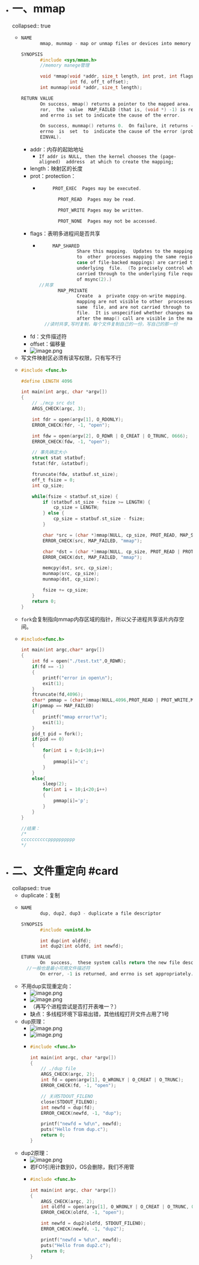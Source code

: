 - # 一、mmap
  collapsed:: true
	- ```C
	  NAME
	         mmap, munmap - map or unmap files or devices into memory
	  
	  SYNOPSIS
	         #include <sys/mman.h>
	         //memory manege管理
	  
	         void *mmap(void *addr, size_t length, int prot, int flags,
	                    int fd, off_t offset);
	         int munmap(void *addr, size_t length);
	  
	  RETURN VALUE
	         On success, mmap() returns a pointer to the mapped area.  On er?
	         ror,  the  value  MAP_FAILED (that is, (void *) -1) is returned,
	         and errno is set to indicate the cause of the error.
	  
	         On success, munmap() returns 0.  On failure, it returns -1,  and
	         errno  is  set  to  indicate the cause of the error (probably to
	         EINVAL).
	  ```
		- addr：内存的起始地址
			- `If addr is NULL, then the kernel chooses the (page-aligned)  address  at which to create the mapping;`
		- length：映射区的长度
		- prot：protection：
			- ```C
			  	   PROT_EXEC  Pages may be executed.
			  
			         PROT_READ  Pages may be read.
			  
			         PROT_WRITE Pages may be written.
			  
			         PROT_NONE  Pages may not be accessed.
			  ```
		- flags：表明多进程间是否共享
			- ```C
			  	   MAP_SHARED
			                Share this mapping.  Updates to the mapping  are  visible
			                to  other  processes mapping the same region, and (in the
			                case of file-backed mappings) are carried through to  the
			                underlying  file.  (To precisely control when updates are
			                carried through to the underlying file requires  the  use
			                of msync(2).)
			  //共享
			         MAP_PRIVATE
			                Create  a  private copy-on-write mapping.  Updates to the
			                mapping are not visible to other  processes  mapping  the
			                same  file, and are not carried through to the underlying
			                file.  It is unspecified whether changes made to the file
			                after the mmap() call are visible in the mapped region.
			    //读时共享,写时复制，每个文件复制自己的一份，写自己的那一份
			  ```
		- fd：文件描述符
		- offset：偏移量
		- ![image.png](../assets/image_1656469351693_0.png)
	- 写文件映射区必须有读写权限，只有写不行
	- ```c
	  #include <func.h>
	  
	  #define LENGTH 4096
	  
	  int main(int argc, char *argv[])
	  {
	      // ./mcp src dst
	      ARGS_CHECK(argc, 3);
	  
	      int fdr = open(argv[1], O_RDONLY);
	      ERROR_CHECK(fdr, -1, "open");
	  
	      int fdw = open(argv[2], O_RDWR | O_CREAT | O_TRUNC, 0666);
	      ERROR_CHECK(fdw, -1, "open");
	  
	      // 事先确定大小
	      struct stat statbuf;
	      fstat(fdr, &statbuf);
	  
	      ftruncate(fdw, statbuf.st_size);
	      off_t fsize = 0;
	      int cp_size;
	  
	      while(fsize < statbuf.st_size) {
	          if (statbuf.st_size - fsize >= LENGTH) {
	              cp_size = LENGTH;
	          } else {
	              cp_size = statbuf.st_size - fsize;
	          }
	  
	          char *src = (char *)mmap(NULL, cp_size, PROT_READ, MAP_SHARED, fdr, fsize);
	          ERROR_CHECK(src, MAP_FAILED, "mmap");
	  
	          char *dst = (char *)mmap(NULL, cp_size, PROT_READ | PROT_WRITE, MAP_SHARED, fdw, fsize);
	          ERROR_CHECK(dst, MAP_FAILED, "mmap");
	  
	          memcpy(dst, src, cp_size);
	          munmap(src, cp_size);
	          munmap(dst, cp_size);
	  
	          fsize += cp_size;
	      }
	      return 0;
	  }
	  ```
	- `fork`会复制指向mmap内存区域的指针，所以父子进程共享该片内存空间。
	- ```C
	  #include<func.h>
	  
	  int main(int argc,char* argv[])
	  {
	      int fd = open("./test.txt",O_RDWR);
	      if(fd == -1)
	      {
	          printf("error in open\n");
	          exit(1);
	      }
	      ftruncate(fd,4096);
	      char* pmmap = (char*)mmap(NULL,4096,PROT_READ | PROT_WRITE,MAP_SHARED,fd,0);
	      if(pmmap == MAP_FAILED)
	      {
	          printf("mmap error!\n");
	          exit(1);
	      }
	      pid_t pid = fork();
	      if(pid == 0)
	      {
	          for(int i = 0;i<10;i++)
	          {
	              pmmap[i]='c';
	          }
	      }
	      else{
	          sleep(2);
	          for(int i = 10;i<20;i++)
	          {
	              pmmap[i]='p';
	          }
	      }
	  }
	  
	  //结果：
	  /*
	  ccccccccccpppppppppp
	  */
	  ```
- # 二、文件重定向 #card
  collapsed:: true
	- duplicate：复制
	- ```C
	  NAME
	         dup, dup2, dup3 - duplicate a file descriptor
	  
	  SYNOPSIS
	         #include <unistd.h>
	  
	         int dup(int oldfd);
	         int dup2(int oldfd, int newfd);
	  
	  ETURN VALUE
	         On  success,  these system calls return the new file descriptor.
	    //一般也是最小可用文件描述符
	         On error, -1 is returned, and errno is set appropriately.
	  ```
	- 不用dup实现重定向：
		- ![image.png](../assets/image_1656472112069_0.png)
		- ![image.png](../assets/image_1656472298992_0.png)
		- （再写个进程尝试是否打开表唯一？）
		- 缺点：多线程环境下容易出错，其他线程打开文件占用了1号
	- dup原理：
		- ![image.png](../assets/image_1656472621560_0.png)
		- ![image.png](../assets/image_1656472958979_0.png)
		- ```C
		  #include <func.h>
		  
		  int main(int argc, char *argv[])
		  {
		      // ./dup file
		      ARGS_CHECK(argc, 2);
		      int fd = open(argv[1], O_WRONLY | O_CREAT | O_TRUNC);
		      ERROR_CHECK(fd, -1, "open");
		  
		      // 关闭STDOUT_FILENO
		      close(STDOUT_FILENO);
		      int newfd = dup(fd);
		      ERROR_CHECK(newfd, -1, "dup");
		  
		      printf("newfd = %d\n", newfd);
		      puts("Hello from dup.c");
		      return 0;
		  }
		  ```
	- dup2原理：
		- ![image.png](../assets/image_1656473190452_0.png)
		- 若FO1引用计数到0，OS会删除，我们不用管
		- ```C
		  #include <func.h>
		  
		  int main(int argc, char *argv[])
		  {
		      ARGS_CHECK(argc, 2);
		      int oldfd = open(argv[1], O_WRONLY | O_CREAT | O_TRUNC, 0666);
		      ERROR_CHECK(oldfd, -1, "open");
		  
		      int newfd = dup2(oldfd, STDOUT_FILENO);
		      ERROR_CHECK(newfd, -1, "dup2");
		  
		      printf("newfd = %d\n", newfd);
		      puts("Hello from dup2.c");
		      return 0;
		  }
		  ```